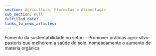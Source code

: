 ```yaml
---
section: Agricultura, Florestas e Alimentação
sub_section: null
fulfilled_date:
links_to_news_articles:
---
```


Fomento da sustentabilidade no setor: - Promover práticas agro-silvo-pastoris que melhorem a saúde do solo, nomeadamente o aumento de matéria orgânica